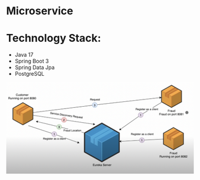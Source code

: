 # Microservice

# Technology Stack:
- Java 17
- Spring Boot 3
- Spring Data Jpa
- PostgreSQL

![alt text](./img/Service-discovering-eureka-server.png)